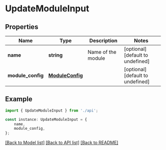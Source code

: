# UpdateModuleInput


## Properties

Name | Type | Description | Notes
------------ | ------------- | ------------- | -------------
**name** | **string** | Name of the module | [optional] [default to undefined]
**module_config** | [**ModuleConfig**](ModuleConfig.md) |  | [optional] [default to undefined]

## Example

```typescript
import { UpdateModuleInput } from './api';

const instance: UpdateModuleInput = {
    name,
    module_config,
};
```

[[Back to Model list]](../README.md#documentation-for-models) [[Back to API list]](../README.md#documentation-for-api-endpoints) [[Back to README]](../README.md)
